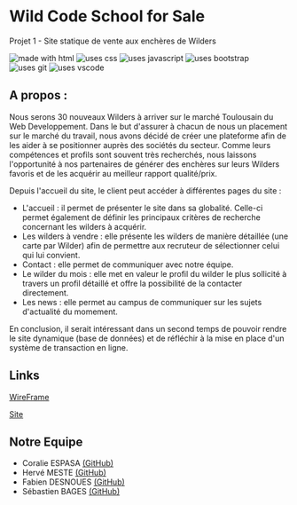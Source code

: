 # Wild Code School for Sale

Projet 1 - Site statique de vente aux enchères de Wilders

<img  src="https://img.shields.io/badge/Uses-HTML-e44c21"  alt="made with html">  <img  src="https://img.shields.io/badge/Uses-CSS-274ee4"  alt="uses css">  <img  src="https://img.shields.io/badge/Uses-JS-efd81e"  alt="uses javascript">  <img  src="https://img.shields.io/badge/Uses-Bootstrap-543b79"  alt="uses bootstrap">  <img  src="https://img.shields.io/badge/Uses-Git-red.svg"  alt="uses git">  <img  src="https://img.shields.io/badge/Uses-VS Code-22a1eb"  alt="uses vscode">

## A propos :

Nous serons 30 nouveaux Wilders à arriver sur le marché Toulousain du Web Developpement. Dans le but d'assurer à chacun de nous un placement sur le marché du travail, nous avons décidé de créer une plateforme afin de les aider à se positionner auprès des sociétés du secteur. Comme leurs compétences et profils sont souvent très recherchés, nous laissons l'opportunité à nos partenaires de générer des enchères sur leurs Wilders favoris et de les acquérir au meilleur rapport qualité/prix.

Depuis l'accueil du site, le client peut accéder à différentes pages du site :

- L'accueil : il permet de présenter le site dans sa globalité. Celle-ci permet également de définir les principaux critères de recherche concernant les wilders à acquérir.
- Les wilders à vendre : elle présente les wilders de manière détaillée (une carte par Wilder) afin de permettre aux recruteur de sélectionner celui qui lui convient.
- Contact : elle permet de communiquer avec notre équipe.
- Le wilder du mois : elle met en valeur le profil du wilder le plus sollicité à travers un profil détaillé et offre la possibilité de la contacter directement.
- Les news : elle permet au campus de communiquer sur les sujets d'actualité du momement.

En conclusion, il serait intéressant dans un second temps de pouvoir rendre le site dynamique (base de données) et de réfléchir à la mise en place d'un système de transaction en ligne.

## Links

[WireFrame](http://wireframepro.mockflow.com/view/M8544a8a3684caba63d8df04a09ba7f8a1601374661160#/page/27ec8547002e4c2fa2f0eeca6d435116)

[Site](https://sebastienbages.github.io/WCS-Projet-1-WCS-for-sale/)

## Notre Equipe

- Coralie ESPASA [(GitHub)](https://github.com/CoralieEspasa)
- Hervé MESTE [(GitHub)](https://github.com/gloups31)
- Fabien DESNOUES [(GitHub)](https://github.com/FabienD31)
- Sébastien BAGES [(GitHub)](https://github.com/sebastienbages)
